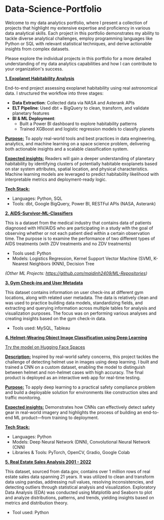 # Data-Science-Portfolio
Welcome to my data analytics portfolio, where I present a collection of projects that highlight my extensive expertise and proficiency in various data analytical skills. 
Each project in this portfolio demonstrates my ability to tackle diverse analytical challenges, employ programming languages like Python or SQL with relevant statistical techniques, and derive actionable insights from complex datasets. 

Please explore the individual projects in this portfolio for a more detailed understanding of my data analytics capabilities and how I can contribute to your organization's success.

**[1. Exoplanet Habitability Analysis](https://github.com/maidinh2409/AIDS-ML-Classification)**

End-to-end project assessing exoplanet habitability using real astronomical data. I structured the workflow into three stages:

- **Data Extraction**: Collected data via NASA and Asterank APIs
- **ELT Pipeline**: Used dbt + BigQuery to clean, transform, and validate planetary features
- **BI & ML Deployment**:
  + Built a Power BI dashboard to explore habitability patterns
  + Trained XGBoost and logistic regression models to classify planets

**<ins>Purpose:</ins>** To apply real-world tools and best practices in data engineering, analytics, and machine learning on a space science problem, delivering both actionable insights and a scalable classification system.

**<ins>Expected insights:</ins>** Readers will gain a deeper understanding of planetary habitability by identifying clusters of potentially habitable exoplanets based on star system attributes, spatial location, and physical characteristics. Machine learning models are leveraged to predict habitability likelihood with interpretable metrics and deployment-ready logic.

**<ins>Tech Stack:</ins>**

- Languages: Python, SQL
- Tools: dbt, Google BigQuery, Power BI, RESTFul APIs (NASA, Asterank)

**[2. AIDS-Survivor-ML-Classifiers](https://github.com/maidinh2409/AIDS-ML-Classification)**

This is a dataset from the medical industry that contains data of patients diagnosed with HIV/AIDS who are participating in a study with the goal of observing whether or not each patient died within a certain observation time. The purpose is to examine the performance of two different types of AIDS treatments (with ZDV treatments and no ZDV treatments)
- Tools used: Python
- Models: Logistics Regression, Kernel Support Vector Machine (SVM), K-Nearest Neighbors (KNN), Decision Tree
  
_(Other ML Projects: https://github.com/maidinh2409/ML-Repositories)_

**[3. Gym Check-ins and User Metadata](https://github.com/maidinh2409/Gym-Check-ins-and-User-Metadata)**

This dataset contains information on user check-ins at different gym locations, along with related user metadata. The data is relatively clean and was used to practice building data models, standardizing fields, and extracting and querying information across multiple tables for analysis and visualization purposes. The focus was on performing various analyses and creating insights based on the gym check-in data.
  - Tools used: MySQL, Tableau

**[4. Helmet-Wearing Object Image Classification using Deep Learning](https://github.com/maidinh2409/AIDS-ML-Classification)**

<ins>[Try the model on Hugging Face Spaces](https://huggingface.co/spaces/demile2409/CSIS-3290-Helmet-Image-Classification)</ins>

**<ins>Description:</ins>** Inspired by real-world safety concerns, this project tackles the challenge of detecting helmet use in images using deep learning. I built and trained a CNN on a custom dataset, enabling the model to distinguish between helmet and non-helmet cases with high accuracy. The final product is deployed as an interactive web app for real-time testing.

**<ins>Purpose:</ins>** To apply deep learning to a practical safety compliance problem and build a deployable solution for environments like construction sites and traffic monitoring.

**<ins>Expected insights:</ins>** Demonstrates how CNNs can effectively detect safety gear in real-world imagery and highlights the process of building an end-to-end ML product—from training to deployment.

**<ins>Tech Stack:</ins>**

- Languages: Python
- Models: Deep Neural Network (DNN), Convolutional Neural Network (CNN)
- Libraries & Tools: PyTorch, OpenCV, Gradio, Google Colab

    
**[5. Real Estate Sales Analysis 2001 - 2022](https://github.com/maidinh2409/Real-Estate-Sales-Analysis)**

This dataset, sourced from data.gov, contains over 1 million rows of real estate sales data spanning 21 years. It was utilized to clean and transform data using pandas, addressing null values, resolving inconsistencies, and detecting outliers through statistical analysis and visualization. Exploratory Data Analysis (EDA) was conducted using Matplotlib and Seaborn to plot and analyze distributions, patterns, and trends, yielding insights based on metrics and distribution theory.
  - Tool used: Python
